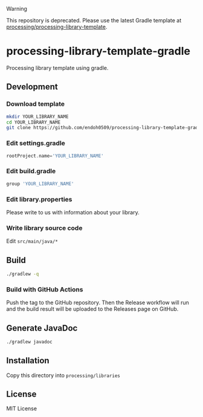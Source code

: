 > [!WARNING]
> This repository is deprecated. Please use the latest Gradle template at [processing/processing-library-template](https://github.com/processing/processing-library-template).

# processing-library-template-gradle

Processing library template using gradle.

## Development

### Download template

```bash
mkdir YOUR_LIBRARY_NAME
cd YOUR_LIBRARY_NAME
git clone https://github.com/endoh0509/processing-library-template-gradle.git .
``` 

### Edit settings.gradle

```settings.gradle
rootProject.name='YOUR_LIBRARY_NAME'
```

### Edit build.gradle

```build.gradle
group 'YOUR_LIBRARY_NAME'
```

### Edit library.properties

Please write to us with information about your library.

### Write library source code

Edit `src/main/java/*`

## Build

```bash
./gradlew -q
```

### Build with GitHub Actions

Push the tag to the GitHub repository. Then the Release workflow will run and the build result will be uploaded to the Releases page on GitHub.

## Generate JavaDoc

```bash
./gradlew javadoc
```

## Installation

Copy this directory into `processing/libraries`

## License

MIT License
